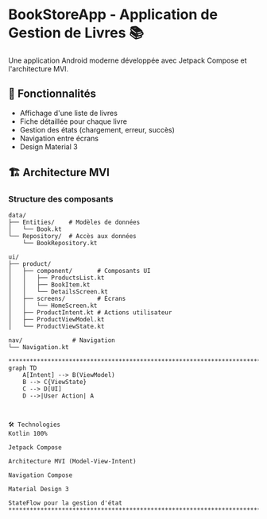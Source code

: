 # BookStoreApp - Application de Gestion de Livres 📚

Une application Android moderne développée avec Jetpack Compose et l'architecture MVI.

## 🚀 Fonctionnalités
- Affichage d'une liste de livres
- Fiche détaillée pour chaque livre
- Gestion des états (chargement, erreur, succès)
- Navigation entre écrans
- Design Material 3

## 🏗 Architecture MVI
### Structure des composants
```plaintext
data/
├── Entities/    # Modèles de données
│   └── Book.kt
└── Repository/  # Accès aux données
    └── BookRepository.kt

ui/
├── product/
│   ├── component/       # Composants UI
│   │   ├── ProductsList.kt
│   │   ├── BookItem.kt
│   │   └── DetailsScreen.kt
│   ├── screens/         # Écrans
│   │   └── HomeScreen.kt
│   ├── ProductIntent.kt # Actions utilisateur
│   ├── ProductViewModel.kt
│   └── ProductViewState.kt

nav/              # Navigation
└── Navigation.kt

******************************************************************************************************************************************************************************************
graph TD
    A[Intent] --> B(ViewModel)
    B --> C{ViewState}
    C --> D[UI]
    D -->|User Action| A



🛠 Technologies
Kotlin 100%

Jetpack Compose

Architecture MVI (Model-View-Intent)

Navigation Compose

Material Design 3

StateFlow pour la gestion d'état
******************************************************************************************************************************************************************************************


